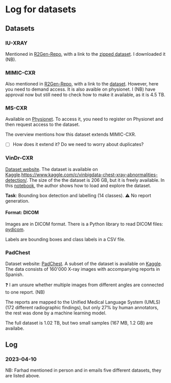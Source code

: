 # Log for datasets

## Datasets

### IU-XRAY

Mentioned in [R2Gen-Repo](https://github.com/cuhksz-nlp/R2Gen#datasets), with a link to the [zipped dataset](https://drive.google.com/file/d/1c0BXEuDy8Cmm2jfN0YYGkQxFZd2ZIoLg/view).
I downloaded it (NB).

### MIMIC-CXR

Also mentioned in [R2Gen-Repo](https://github.com/cuhksz-nlp/R2Gen#datasets), with a link to the [dataset](https://drive.google.com/file/d/1DS6NYirOXQf8qYieSVMvqNwuOlgAbM_E/view?usp=sharing).
However, here you need to demand access.
It is also avaible on physionet.
I (NB) have approval now but still need to check how to make it available, as it is 4.5 TB.

### MS-CXR

Available on [Physionet](https://physionet.org/content/ms-cxr/0.1/).
To access it, you need to register on Physionet and then request access to the dataset.

The overview mentions how this dataset extends MIMIC-CXR.

- [ ] How does it extend it? Do we need to worry about duplicates?

### VinDr-CXR

[Dataset website](https://vindr.ai/datasets/cxr).
The dataset is available on [Kaggle](https://www.kaggle.com/c/vinbigdata-chest-xray-abnormalities-detection/data).https://www.kaggle.com/c/vinbigdata-chest-xray-abnormalities-detection/.
The size of the the dataset is 206 GB, but it is freely available.
In this [notebook](https://www.kaggle.com/code/theolange/ai-vinbigdata-visualisation), the author shows how to load and explore the dataset.

**Task**: Bounding box detection and labelling (14 classes).
⚠️ No report generation.

#### Format: **DICOM**

Images are in DICOM format.
There is a Python library to read DICOM files: [pydicom](https://pydicom.github.io/).

Labels are bounding boxes and class labels in a CSV file.

### PadChest

Dataset website: [PadChest](https://bimcv.cipf.es/bimcv-projects/padchest/).
A subset of the dataset is available on [Kaggle](https://www.kaggle.com/datasets/raddar/padchest-chest-xrays-sample).
The data consists of 160'000 X-ray images with accompanying reports in Spanish.

❓ I am unsure whether multiple images from different angles are connected to one report. (NB)

The reports are mapped to the Unified Medical Language System (UMLS) (172 different radiographic findings), but only 27% by human annotators, the rest was done by a machine learning model.

The full dataset is 1.02 TB, but two small samples (167 MB, 1.2 GB) are availabe.

## Log

### 2023-04-10

NB: Farhad mentioned in person and in emails five different datasets, they are listed above.